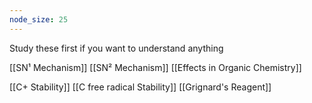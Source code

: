 ```yaml
---
node_size: 25
---
```

Study these first if you want to understand anything 

[[SN¹ Mechanism]]
[[SN² Mechanism]]
[[Effects in Organic Chemistry]]

[[C+ Stability]]
[[C free radical Stability]]
[[Grignard's Reagent]]
